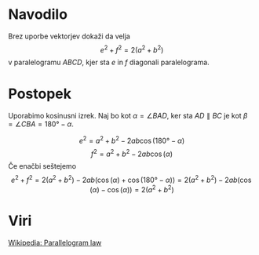 # Navodilo
Brez uporbe vektorjev dokaži da velja
$$e^2 + f^2 = 2(a^2 + b^2)$$ v paralelogramu $ABCD$, kjer sta $e$ in $f$ diagonali paralelograma.

# Postopek
Uporabimo kosinusni izrek.
Naj bo kot $\alpha = \angle BAD$, ker sta $AD \parallel BC$ je kot $\beta = \angle CBA = 180° - \alpha.$

$$ e^2 = a^2 + b^2 - 2ab\cos(180° - \alpha)$$
$$ f^2 = a^2 + b^2 - 2ab\cos(\alpha)$$
Če enačbi seštejemo
$$ e^2 + f^2 = 2(a^2 + b^2) -2ab(\cos(\alpha) + \cos(180° - \alpha)) = 2(a^2 + b^2) -2ab(\cos(\alpha) - \cos(\alpha)) = 2(a^2 + b^2)$$
# Viri
[Wikipedia: Parallelogram law](https://en.wikipedia.org/wiki/Parallelogram_law)